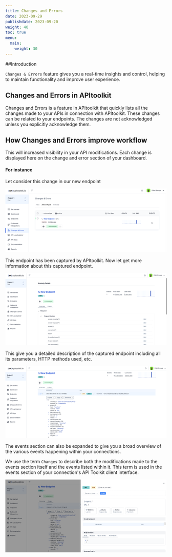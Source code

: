```yaml
---
title: Changes and Errors
date: 2023-09-29
publishdate: 2023-09-20
weight: 40
toc: true
menu:
  main:
    weight: 30
---
```


##Introduction 

`Changes & Errors` feature gives you a real-time insights and control, helping to maintain functionality and improve user experience.  

## Changes and Errors in APItoolkit

Changes and Errors is a feature in APItoolkit that quickly lists all the changes made to your APIs in connection with APItoolkit. These changes can be related to your endpoints. The changes are not acknowledged unless you explicitly acknowledge them.

## How Changes and Errors improve workflow

This will increased visibility in your API modifications. Each change is displayed here on the change and error section of your dashboard.  

 #### For instance
 
 Let consider this change in our new endpoint

![chnages and errors](./changes-and-errors.png)

This endpoint has been captured by APItoolkit. Now let get more information about this captured endpoint.

![new endpoints](./new-endpoints.png)

This give you a detailed description of the captured endpoint including all its parameters, HTTP methods used, etc.

![events endpoints](./eventsendpoints.png)

The events section can also be expanded to give you a broad overview of the various events happening within your connections.

We use the term `Changes` to describe both the modifications made to the events section itself and the events listed within it. This term is used in the events section of your connection's API Toolkit client interface.

![events](./event%20expand.png)

